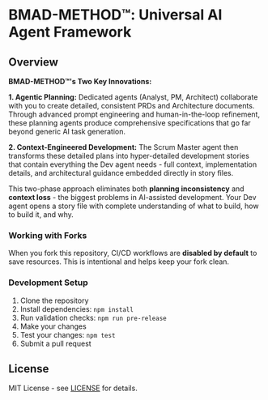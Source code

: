 # BMAD-METHOD™: Universal AI Agent Framework

## Overview

**BMAD-METHOD™'s Two Key Innovations:**

**1. Agentic Planning:** Dedicated agents (Analyst, PM, Architect) collaborate with you to create detailed, consistent PRDs and Architecture documents. Through advanced prompt engineering and human-in-the-loop refinement, these planning agents produce comprehensive specifications that go far beyond generic AI task generation.

**2. Context-Engineered Development:** The Scrum Master agent then transforms these detailed plans into hyper-detailed development stories that contain everything the Dev agent needs - full context, implementation details, and architectural guidance embedded directly in story files.

This two-phase approach eliminates both **planning inconsistency** and **context loss** - the biggest problems in AI-assisted development. Your Dev agent opens a story file with complete understanding of what to build, how to build it, and why.

### Working with Forks

When you fork this repository, CI/CD workflows are **disabled by default** to save resources. This is intentional and helps keep your fork clean.

### Development Setup


1. Clone the repository
2. Install dependencies: `npm install`
3. Run validation checks: `npm run pre-release`
4. Make your changes
5. Test your changes: `npm test`
6. Submit a pull request

## License

MIT License - see [LICENSE](LICENSE) for details.

